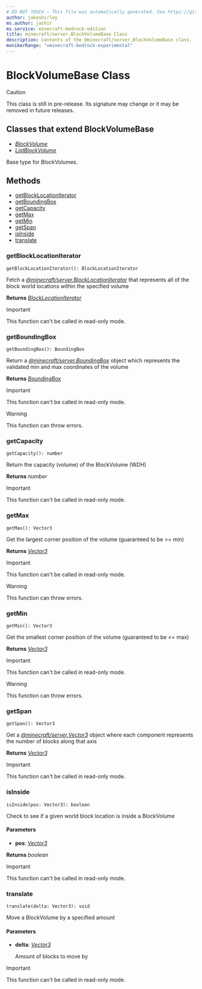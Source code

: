 ```yaml
---
# DO NOT TOUCH — This file was automatically generated. See https://github.com/mojang/minecraftapidocsgenerator to modify descriptions, examples, etc.
author: jakeshirley
ms.author: jashir
ms.service: minecraft-bedrock-edition
title: minecraft/server.BlockVolumeBase Class
description: Contents of the @minecraft/server.BlockVolumeBase class.
monikerRange: "=minecraft-bedrock-experimental"
---
```

# BlockVolumeBase Class

> [!CAUTION]
> This class is still in pre-release.  Its signature may change or it may be removed in future releases.

## Classes that extend BlockVolumeBase
- [*BlockVolume*](BlockVolume.md)
- [*ListBlockVolume*](ListBlockVolume.md)

Base type for BlockVolumes.

## Methods
- [getBlockLocationIterator](#getblocklocationiterator)
- [getBoundingBox](#getboundingbox)
- [getCapacity](#getcapacity)
- [getMax](#getmax)
- [getMin](#getmin)
- [getSpan](#getspan)
- [isInside](#isinside)
- [translate](#translate)

### **getBlockLocationIterator**
`
getBlockLocationIterator(): BlockLocationIterator
`

Fetch a [*@minecraft/server.BlockLocationIterator*](../../minecraft/server/BlockLocationIterator.md) that represents all of the block world locations within the specified volume

**Returns** [*BlockLocationIterator*](BlockLocationIterator.md)

> [!IMPORTANT]
> This function can't be called in read-only mode.

### **getBoundingBox**
`
getBoundingBox(): BoundingBox
`

Return a [*@minecraft/server.BoundingBox*](../../minecraft/server/BoundingBox.md) object which represents the validated min and max coordinates of the volume

**Returns** [*BoundingBox*](BoundingBox.md)

> [!IMPORTANT]
> This function can't be called in read-only mode.

> [!WARNING]
> This function can throw errors.

### **getCapacity**
`
getCapacity(): number
`

Return the capacity (volume) of the BlockVolume (W*D*H)

**Returns** *number*

> [!IMPORTANT]
> This function can't be called in read-only mode.

### **getMax**
`
getMax(): Vector3
`

Get the largest corner position of the volume (guaranteed to be >= min)

**Returns** [*Vector3*](Vector3.md)

> [!IMPORTANT]
> This function can't be called in read-only mode.

> [!WARNING]
> This function can throw errors.

### **getMin**
`
getMin(): Vector3
`

Get the smallest corner position of the volume (guaranteed to be <= max)

**Returns** [*Vector3*](Vector3.md)

> [!IMPORTANT]
> This function can't be called in read-only mode.

> [!WARNING]
> This function can throw errors.

### **getSpan**
`
getSpan(): Vector3
`

Get a [*@minecraft/server.Vector3*](../../minecraft/server/Vector3.md) object where each component represents the number of blocks along that axis

**Returns** [*Vector3*](Vector3.md)

> [!IMPORTANT]
> This function can't be called in read-only mode.

### **isInside**
`
isInside(pos: Vector3): boolean
`

Check to see if a given world block location is inside a BlockVolume

#### **Parameters**
- **pos**: [*Vector3*](Vector3.md)

**Returns** *boolean*

> [!IMPORTANT]
> This function can't be called in read-only mode.

### **translate**
`
translate(delta: Vector3): void
`

Move a BlockVolume by a specified amount

#### **Parameters**
- **delta**: [*Vector3*](Vector3.md)
  
  Amount of blocks to move by

> [!IMPORTANT]
> This function can't be called in read-only mode.
